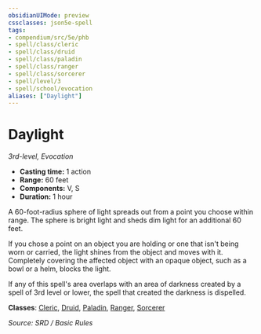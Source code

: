 ```yaml
---
obsidianUIMode: preview
cssclasses: json5e-spell
tags:
- compendium/src/5e/phb
- spell/class/cleric
- spell/class/druid
- spell/class/paladin
- spell/class/ranger
- spell/class/sorcerer
- spell/level/3
- spell/school/evocation
aliases: ["Daylight"]
---
```

# Daylight
*3rd-level, Evocation*  

- **Casting time:** 1 action
- **Range:** 60 feet
- **Components:** V, S
- **Duration:** 1 hour

A 60-foot-radius sphere of light spreads out from a point you choose within range. The sphere is bright light and sheds dim light for an additional 60 feet.

If you chose a point on an object you are holding or one that isn't being worn or carried, the light shines from the object and moves with it. Completely covering the affected object with an opaque object, such as a bowl or a helm, blocks the light.

If any of this spell's area overlaps with an area of darkness created by a spell of 3rd level or lower, the spell that created the darkness is dispelled.

**Classes**: [Cleric](cleric.md), [Druid](5.D&D%205e/compendium/classes/druid.md), [Paladin](paladin.md), [Ranger](ranger.md), [Sorcerer](sorcerer.md)

*Source: SRD / Basic Rules*